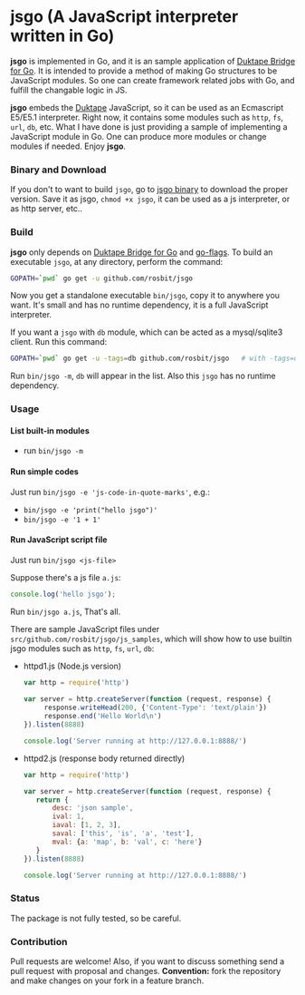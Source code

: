 # jsgo (A JavaScript interpreter written in Go)

**jsgo** is implemented in Go, and it is an sample application of
[Duktape Bridge for Go](https://github.com/rosbit/duktape-bridge). It is intended to
provide a method of making Go structures to be JavaScript modules. So one can create
framework related jobs with Go, and fulfill the changable logic in JS.

**jsgo** embeds the [Duktape](https://duktape.org) JavaScript, so it
can be used as an Ecmascript E5/E5.1 interpreter. Right now, it contains some modules
such as `http`, `fs`, `url`, `db`, etc. What I have done is just providing a sample of
implementing a JavaScript module in Go. One can produce more modules or change modules
if needed.  Enjoy **jsgo**.

### Binary and Download
   If you don't to want to build `jsgo`, go to [jsgo binary](https://github.com/rosbit/jsgo/releases)
   to download the proper version. Save it as jsgo, `chmod +x jsgo`, it can be used as
   a js interpreter, or as http server, etc..

### Build

**jsgo** only depends on [Duktape Bridge for Go](https://github.com/rosbit/duktape-bridge)
and [go-flags](https://github.com/jessevdk/go-flags). To build an executable `jsgo`, at any
directory, perform the command:

   ```bash
   GOPATH=`pwd` go get -u github.com/rosbit/jsgo
   ```
Now you get a standalone executable `bin/jsgo`, copy it to anywhere you want. It's small
and has no runtime dependency, it is a full JavaScript interpreter.

If you want a `jsgo` with `db` module, which can be acted as a mysql/sqlite3 client. Run this command:

   ```bash
   GOPATH=`pwd` go get -u -tags=db github.com/rosbit/jsgo   # with -tags=db
   ```
Run `bin/jsgo -m`, `db` will appear in the list. Also this `jsgo` has no runtime dependency.

### Usage

#### List built-in modules

  - run `bin/jsgo -m`

#### Run simple codes

Just run `bin/jsgo -e 'js-code-in-quote-marks'`, e.g.:

  - `bin/jsgo -e 'print("hello jsgo")'`
  - `bin/jsgo -e '1 + 1'`

#### Run JavaScript script file

Just run `bin/jsgo <js-file>`

Suppose there's a js file `a.js`:

   ```js
   console.log('hello jsgo');
   ```

Run `bin/jsgo a.js`, That's all.

There are sample JavaScript files under `src/github.com/rosbit/jsgo/js_samples`, which will show how
to use builtin jsgo modules such as `http`, `fs`, `url`, `db`:

   - httpd1.js (Node.js version)

     ```js
     var http = require('http')
       
     var server = http.createServer(function (request, response) {
          response.writeHead(200, {'Content-Type': 'text/plain'})
          response.end('Hello World\n')
     }).listen(8888)

     console.log('Server running at http://127.0.0.1:8888/')
     ```
   - httpd2.js (response body returned directly)

     ```js
     var http = require('http')
     
     var server = http.createServer(function (request, response) {
        return {
            desc: 'json sample',
            ival: 1,
            iaval: [1, 2, 3],
            saval: ['this', 'is', 'a', 'test'],
            mval: {a: 'map', b: 'val', c: 'here'}
        }
     }).listen(8888)

     console.log('Server running at http://127.0.0.1:8888/')
     ```

### Status

The package is not fully tested, so be careful.

### Contribution

Pull requests are welcome! Also, if you want to discuss something send a pull request with proposal and changes.
__Convention:__ fork the repository and make changes on your fork in a feature branch.
